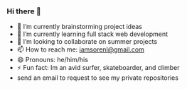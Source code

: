 ### Hi there 👋

- 🔭 I’m currently brainstorming project ideas
- 🌱 I’m currently learning full stack web development
- 👯 I’m looking to collaborate on summer projects
- 📫 How to reach me: iamsorenl@gmail.com
- 😄 Pronouns: he/him/his
- ⚡ Fun fact: Im an avid surfer, skateboarder, and climber
- send an email to request to see my private repositories

<!--
**iamsorenl/iamsorenl** is a ✨ _special_ ✨ repository because its `README.md` (this file) appears on your GitHub profile.

Here are some ideas to get you started:

- 🔭 I’m currently working on ...
- 🌱 I’m currently learning ...
- 👯 I’m looking to collaborate on ...
- 🤔 I’m looking for help with ...
- 💬 Ask me about ...
- 📫 How to reach me: ...
- 😄 Pronouns: ...
- ⚡ Fun fact: ...
-->
